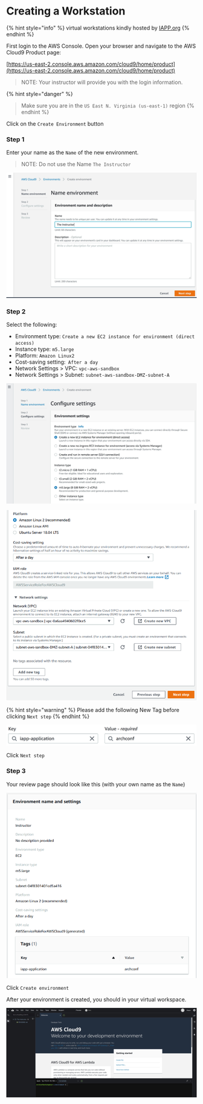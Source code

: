 # Creating a Workstation

{% hint style="info" %}
virtual workstations kindly hosted by [IAPP.org](https://iapp.org)
{% endhint %}

First login to the AWS Console. Open your browser and navigate to the AWS Cloud9 Product page:

[https://us-east-2.console.aws.amazon.com/cloud9/home/product](https://us-east-2.console.aws.amazon.com/cloud9/home/product)

> NOTE: Your instructor will provide you with the login information.

{% hint style="danger" %}
> Make sure you are in the `US East N. Virginia (us-east-1)` region
{% endhint %}

Click on the `Create Environment` button

### Step 1

Enter your name as the `Name` of the new environment.&#x20;

> NOTE: Do not use the Name `The Instructor`

![](../.gitbook/assets/cloud9-01.jpg)

### Step 2

Select the following:

* Environment type: `Create a new EC2 instance for environment (direct access)`
* Instance type: `m5.large`
* Platform: `Amazon Linux2`
* Cost-saving setting:` After a day`
* Network Settings > VPC: `vpc-aws-sandbox`
* Network Settings > Subnet: `subnet-aws-sandbox-DMZ-subnet-A`

![](../.gitbook/assets/cloud9-02.jpg)

![](<../.gitbook/assets/image (2) (1).png>)



{% hint style="warning" %}
Please add the following New Tag before clicking `Next step`
{% endhint %}

![](../.gitbook/assets/image.png)

Click `Next step`

### Step 3

Your review page should look like this (with your own name as the `Name`)

![](<../.gitbook/assets/image (2).png>)

Click `Create environment`

After your environment is created, you should in your virtual workspace.

![](../.gitbook/assets/cloud9-05.jpg)
